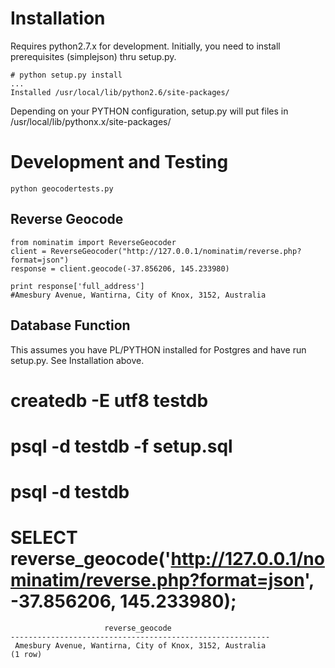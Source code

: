 Installation
=============

Requires python2.7.x for development. Initially, you need to install prerequisites (simplejson) thru setup.py.

    # python setup.py install
    ...
    Installed /usr/local/lib/python2.6/site-packages/

Depending on your PYTHON configuration, setup.py will put files in  /usr/local/lib/pythonx.x/site-packages/

Development and Testing
=======================
    python geocodertests.py

Reverse Geocode
---------------

    from nominatim import ReverseGeocoder
    client = ReverseGeocoder("http://127.0.0.1/nominatim/reverse.php?format=json")
    response = client.geocode(-37.856206, 145.233980)

    print response['full_address']
    #Amesbury Avenue, Wantirna, City of Knox, 3152, Australia

Database Function
---------------

This assumes you have PL/PYTHON installed for Postgres and have run setup.py. See Installation above.

  # createdb -E utf8 testdb
  # psql -d testdb -f setup.sql
  # psql -d testdb
  # SELECT reverse_geocode('http://127.0.0.1/nominatim/reverse.php?format=json', -37.856206, 145.233980); 
                         reverse_geocode
    ----------------------------------------------------------
     Amesbury Avenue, Wantirna, City of Knox, 3152, Australia
    (1 row)
